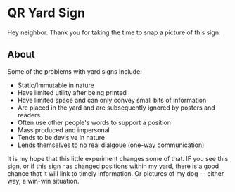 # QR Yard Sign
Hey neighbor. Thank you for taking the time to snap a picture of this sign.

## About
Some of the problems with yard signs include:
 - Static/Immutable in nature
 - Have limited utility after being printed
 - Have limited space and can only convey small bits of information
 - Are placed in the yard and are subsequently ignored by posters and readers
 - Often use other people's words to support a position
 - Mass produced and impersonal
 - Tends to be devisive in nature
 - Lends themselves to no real dialgoue (one-way communication)

It is my hope that this little experiment changes some of that. IF you see this sign, or if this sign has changed positions within my yard, there is a good chance that it will link to timely information. Or pictures of my dog -- either way, a win-win situation.
